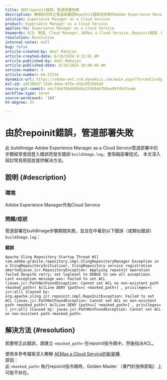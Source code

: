 ```yaml
---
title: 由於repoinit錯誤，管道部署失敗
description: 瞭解如何修正管道部署因RepoInit錯誤而失敗的Adobe Experience Manager as a Cloud Service問題。
solution: Experience Manager as a Cloud Service
product: Experience Manager as a Cloud Service
applies-to: Experience Manager as a Cloud Service
keywords: KCS、管道、Cloud Manager、AEMas a Cloud Service、Repoinit錯誤、Experience Manager、AEMaaCS、部署
resolution: Resolution
internal-notes: null
bug: false
article-created-by: Amol Mahajan
article-created-date: 6/19/2024 9:33:01 AM
article-published-by: Amol Mahajan
article-published-date: 6/19/2024 10:00:48 AM
version-number: 4
article-number: KA-22334
dynamics-url: https://adobe-ent.crm.dynamics.com/main.aspx?forceUCI=1&pagetype=entityrecord&etn=knowledgearticle&id=cb0221e7-1e2e-ef11-840a-00224803d726
exl-id: a92386d7-72d4-40ee-9f5e-45b2952569a9
source-git-commit: edc744e70bdb98d4a15365eb7b9ea99fdb1feadc
workflow-type: tm+mt
source-wordcount: '166'
ht-degree: 3%

---
```


# 由於repoinit錯誤，管道部署失敗


此 *buildImage* Adobe Experience Manager as a Cloud Service管道部署中的步驟經常會因登入錯誤而發生錯誤 `buildImage.log`，會阻礙部署程式。 本文深入探討常見原因並提供解決方法。

## 說明 {#description}


### <b>環境</b>

Adobe Experience Manager作為Cloud Service



### <b>問題/症狀</b>

管道部署在buildImage步驟期間失敗，並且在中看到以下錯誤（或類似錯誤） `buildImage.log`：

<b>錯誤</b>


```
Apache Sling Repository Startup Thread #1]  com.adobe.granite.repository.impl.SlingRepositoryManager Exception in a SlingRepositoryInitializer, SlingRepository service registration abortedjavax.jcr.RepositoryException: Applying repoinit operation failed despite retry; set loglevel to DEBUG to see all exceptions. Last exception message was: Failed to set ACL (javax.jcr.PathNotFoundException: Cannot set ACL on non-existent path <masked_path>) AclLine DENY {paths=[ <masked_path>] , privileges=[ jcr:all] }Caused by: org.apache.sling.jcr.repoinit.impl.RepoInitException: Failed to set ACL (javax.jcr.PathNotFoundException: Cannot set ACL on non-existent path <masked_path>) AclLine DENY {paths=[ <masked_path>] , privileges=[ jcr:all] }Caused by: javax.jcr.PathNotFoundException: Cannot set ACL on non-existent path <masked_path>
```



## 解決方法 {#resolution}


若要修正此錯誤，請建立 `<masked_path>` 在repoinit指令碼中，然後指派ACL。

使用本參考檔案深入瞭解 [AEMas a Cloud Service的新架構](https://experienceleague.adobe.com/docs/experience-manager-cloud-service/content/overview/architecture.html?lang=en#key-evolutions:~:text=publish%20nodes.%20The-，golden%20master，-is%20a%20specialized).
<br>原因：<br>
此 `<masked_path>` 執行repoinit指令碼時，Golden Master （專門的發佈節點）上可能不存在。
